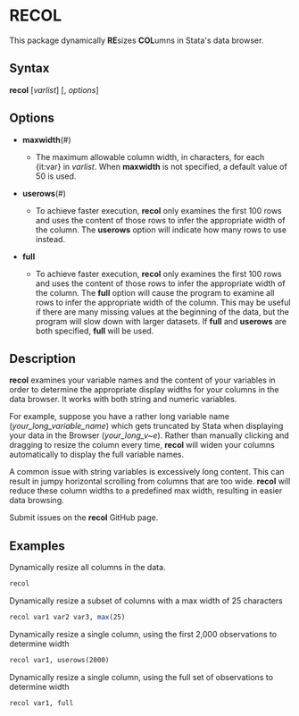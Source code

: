 
# RECOL

This package dynamically **RE**sizes **COL**umns in Stata's data browser.



## Syntax

**recol** [*varlist*] [, *options*]



## Options

- **maxwidth**(#)
	- The maximum allowable column width, in characters, for each {it:var} in *varlist*. When **maxwidth** is not specified, a default value of 50 is used.

- **userows**(#)
	- To achieve faster execution, **recol** only examines the first 100 rows and uses the content of those rows to infer the appropriate width of the column. The **userows** option will indicate how many rows to use instead.

- **full**
	- To achieve faster execution, **recol** only examines the first 100 rows and uses the content of those rows to infer the appropriate width of the column. The **full** option will cause the program to examine all rows to infer the appropriate width of the column. This may be useful if there are many missing values at the beginning of the data, but the program will slow down with larger datasets. If **full** and **userows** are both specified, **full** will be used.



## Description

**recol** examines your variable names and the content of your variables in order to determine the appropriate display widths for your columns in the data browser. It works with both string and numeric variables.

For example, suppose you have a rather long variable name (*your_long_variable_name*) which gets truncated by Stata when displaying your data in the Browser (*your_long_v~e*). Rather than manually clicking and dragging to resize the column every time, **recol** will widen your columns automatically to display the full variable names.

A common issue with string variables is excessively long content. This can result in jumpy horizontal scrolling from columns that are too wide. **recol** will reduce these column widths to a predefined max width, resulting in easier data browsing.

Submit issues on the **recol** GitHub page.



## Examples

Dynamically resize all columns in the data.

```stata
recol
```

Dynamically resize a subset of columns with a max width of 25 characters

```stata
recol var1 var2 var3, max(25)
```

Dynamically resize a single column, using the first 2,000 observations to determine width

```stata
recol var1, userows(2000)
```

Dynamically resize a single column, using the full set of observations to determine width

```stata
recol var1, full
```
